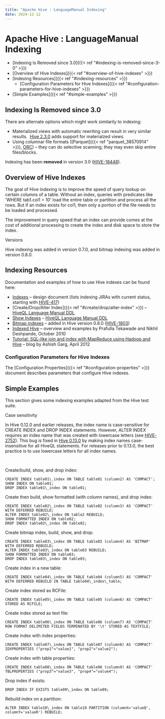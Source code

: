 ```yaml
---
title: "Apache Hive : LanguageManual Indexing"
date: 2024-12-12
---
```


# Apache Hive : LanguageManual Indexing

* [Indexing Is Removed since 3.0]({{< ref "#indexing-is-removed-since-3-0" >}})
* [Overview of Hive Indexes]({{< ref "#overview-of-hive-indexes" >}})
* [Indexing Resources]({{< ref "#indexing-resources" >}})
	+ [Configuration Parameters for Hive Indexes]({{< ref "#configuration-parameters-for-hive-indexes" >}})
* [Simple Examples]({{< ref "#simple-examples" >}})

## Indexing Is Removed since 3.0

There are alternate options which might work similarily to indexing:

* Materialized views with automatic rewriting can result in very similar results.  [Hive 2.3.0](https://issues.apache.org/jira/browse/HIVE-14249) adds support for materialzed views.
* Using columnar file formats ([Parquet]({{< ref "parquet_38570914" >}}), [ORC](https://orc.apache.org/docs/indexes.html)) – they can do selective scanning; they may even skip entire files/blocks.

Indexing has been **removed** in version 3.0 ([HIVE-18448](https://issues.apache.org/jira/browse/HIVE-18448)).

## Overview of Hive Indexes

The goal of Hive indexing is to improve the speed of query lookup on certain columns of a table. Without an index, queries with predicates like 'WHERE tab1.col1 = 10' load the entire table or partition and process all the rows. But if an index exists for col1, then only a portion of the file needs to be loaded and processed.

The improvement in query speed that an index can provide comes at the cost of additional processing to create the index and disk space to store the index.

Versions

Hive indexing was added in version 0.7.0, and bitmap indexing was added in version 0.8.0.

## Indexing Resources

Documentation and examples of how to use Hive indexes can be found here:

* [Indexes](https://cwiki.apache.org/confluence/display/Hive/IndexDev) – design document (lists indexing JIRAs with current status, starting with [HIVE-417](https://issues.apache.org/jira/browse/HIVE-417))
* [Create/Drop/Alter Index]({{< ref "#create/drop/alter-index" >}}) – [HiveQL Language Manual DDL](https://cwiki.apache.org/confluence/display/Hive/LanguageManual+DDL)
* [Show Indexes](https://cwiki.apache.org/confluence/display/Hive/LanguageManual+DDL#LanguageManualDDL-ShowIndexes) – [HiveQL Language Manual DDL](https://cwiki.apache.org/confluence/display/Hive/LanguageManual+DDL)
* [Bitmap indexes](https://cwiki.apache.org/confluence/display/Hive/IndexDev+Bitmap) – added in Hive version 0.8.0 ([HIVE-1803](https://issues.apache.org/jira/browse/HIVE-1803))
* [Indexed Hive](http://www.slideshare.net/NikhilDeshpande/indexed-hive) – overview and examples by Prafulla Tekawade and Nikhil Deshpande, October 2010
* [Tutorial: SQL-like join and index with MapReduce using Hadoop and Hive](http://asheeshgarg.blogspot.com/2012/04/sql-like-join-and-index-with-mr-using.html) – blog by Ashish Garg, April 2012

### Configuration Parameters for Hive Indexes

The [Configuration Properties]({{< ref "#configuration-properties" >}}) document describes parameters that configure Hive indexes.

## Simple Examples

This section gives some indexing examples adapted from the Hive test suite.

Case sensitivity

In Hive 0.12.0 and earlier releases, the index name is case-sensitive for CREATE INDEX and DROP INDEX statements. However, ALTER INDEX requires an index name that was created with lowercase letters (see [HIVE-2752](https://issues.apache.org/jira/browse/HIVE-2752)). This bug is fixed in [Hive 0.13.0](https://issues.apache.org/jira/browse/HIVE-2752) by making index names case-insensitive for all HiveQL statements. For releases prior to 0.13.0, the best practice is to use lowercase letters for all index names.

 

Create/build, show, and drop index:

```
CREATE INDEX table01\_index ON TABLE table01 (column2) AS 'COMPACT';
SHOW INDEX ON table01;
DROP INDEX table01\_index ON table01;

```

Create then build, show formatted (with column names), and drop index:

```
CREATE INDEX table02\_index ON TABLE table02 (column3) AS 'COMPACT' WITH DEFERRED REBUILD;
ALTER INDEX table02\_index ON table2 REBUILD;
SHOW FORMATTED INDEX ON table02;
DROP INDEX table02\_index ON table02;

```

Create bitmap index, build, show, and drop:

```
CREATE INDEX table03\_index ON TABLE table03 (column4) AS 'BITMAP' WITH DEFERRED REBUILD;
ALTER INDEX table03\_index ON table03 REBUILD;
SHOW FORMATTED INDEX ON table03;
DROP INDEX table03\_index ON table03;

```

Create index in a new table:

```
CREATE INDEX table04\_index ON TABLE table04 (column5) AS 'COMPACT' WITH DEFERRED REBUILD IN TABLE table04\_index\_table;

```

Create index stored as RCFile:

```
CREATE INDEX table05\_index ON TABLE table05 (column6) AS 'COMPACT' STORED AS RCFILE;

```

Create index stored as text file:

```
CREATE INDEX table06\_index ON TABLE table06 (column7) AS 'COMPACT' ROW FORMAT DELIMITED FIELDS TERMINATED BY '\t' STORED AS TEXTFILE;

```

Create index with index properties:

```
CREATE INDEX table07\_index ON TABLE table07 (column8) AS 'COMPACT' IDXPROPERTIES ("prop1"="value1", "prop2"="value2");

```

Create index with table properties:

```
CREATE INDEX table08\_index ON TABLE table08 (column9) AS 'COMPACT' TBLPROPERTIES ("prop3"="value3", "prop4"="value4");

```

Drop index if exists:

```
DROP INDEX IF EXISTS table09\_index ON table09;

```

Rebuild index on a partition:

```
ALTER INDEX table10\_index ON table10 PARTITION (columnX='valueQ', columnY='valueR') REBUILD;
```

 

 

